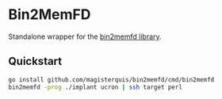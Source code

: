 Bin2MemFD
=========
Standalone wrapper for the [bin2memfd library](../../).

Quickstart
----------
```sh
go install github.com/magisterquis/bin2memfd/cmd/bin2memfd
bin2memfd -prog ./implant ucron | ssh target perl
```
